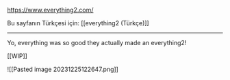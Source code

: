 https://www.everything2.com/

Bu sayfanın Türkçesi için: [[everything2 (Türkçe)]]

--------


Yo, everything was so good they actually made an everything2!

[[WIP]]

![[Pasted image 20231225122647.png]]